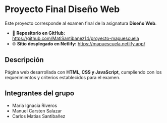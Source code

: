 # Proyecto Final Diseño Web

Este proyecto corresponde al examen final de la asignatura **Diseño Web**.

- 🚀 **Repositorio en GitHub:** https://github.com/MatiSantibanez14/proyecto-mapuescuela
- 🌐 **Sitio desplegado en Netlify:** https://mapuescuela.netlify.app/

## Descripción
Página web desarrollada con **HTML, CSS y JavaScript**, cumpliendo con los requerimientos y criterios establecidos para el examen.

## Integrantes del grupo
- Maria Ignacia Riveros
- Manuel Carsten Salazar
- Carlos Matias Santibañez

